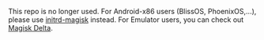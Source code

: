 This repo is no longer used. For Android-x86 users (BlissOS, PhoenixOS,...), please use [initrd-magisk](http://github.com/HuskyDG/initrd-magisk) instead. For Emulator users, you can check out [Magisk Delta](http://huskydg.github.io/magisk-files). 
